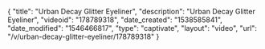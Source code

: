 {
    "title": "Urban Decay  Glitter Eyeliner",
    "description": "Urban Decay Glitter Eyeliner",
    "videoid": "178789318",
    "date_created": "1538585841",
    "date_modified": "1546466817",
    "type": "captivate",
    "layout": "video",
    "url": "\/v\/urban-decay-glitter-eyeliner\/178789318"
}